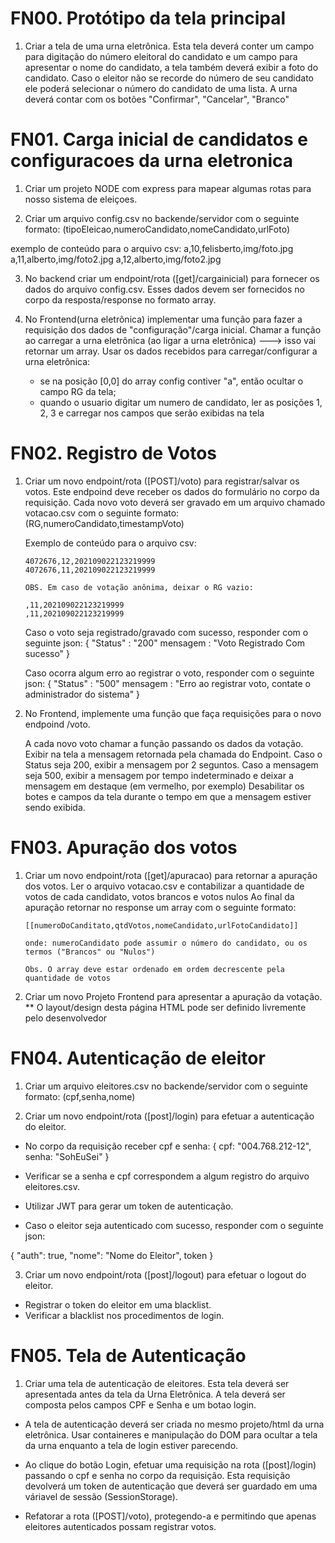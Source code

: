 FN00. Protótipo da tela principal 
=====================================================================================================
1. Criar a tela de uma urna eletrônica. Esta tela deverá conter um campo para digitação do número eleitoral 
do candidato e um campo para apresentar o nome do candidato, a tela também deverá exibir a foto do candidato.
Caso o  eleitor não se recorde do número de seu candidato ele poderá  selecionar o número do candidato de uma lista.
A urna deverá contar com os botões "Confirmar", "Cancelar", "Branco"


FN01. Carga inicial de candidatos e configuracoes da urna eletronica
=======================================================================================================
1. Criar um projeto NODE com express para mapear algumas rotas para nosso sistema 
de eleiçoes. 


2. Criar um arquivo config.csv no backende/servidor com o seguinte formato: 
(tipoEleicao,numeroCandidato,nomeCandidato,urlFoto)

exemplo de conteúdo para o arquivo csv: 
    a,10,felisberto,img/foto.jpg
    a,11,alberto,img/foto2.jpg
    a,12,alberto,img/foto2.jpg


3. No backend criar um endpoint/rota ([get]/cargainicial) para fornecer os dados do arquivo config.csv.
   Esses dados devem ser fornecidos no corpo da resposta/response no formato array.  


4. No Frontend(urna eletrônica) implementar uma função para fazer a requisição dos dados de "configuração"/carga
 inicial. 
   Chamar a função ao carregar a urna eletrônica (ao ligar a urna eletrônica) ---> isso vai retornar um array.
   Usar os dados recebidos para carregar/configurar a urna eletrônica:
     - se na posição [0,0] do array config contiver "a", então ocultar o campo RG da tela; 
     - quando o usuario digitar um numero de candidato, ler as posições 1, 2, 3 e carregar nos campos que serão exibidas na tela


FN02. Registro de Votos 
=======================================================================================================
1. Criar um novo endpoint/rota ([POST]/voto) para registrar/salvar os votos. 
   Este endpoind deve receber os dados do formulário no corpo da requisição. 
   Cada novo voto deverá ser gravado em um arquivo chamado votacao.csv com o seguinte formato: 
   (RG,numeroCandidato,timestampVoto)
   
   Exemplo de conteúdo para o arquivo csv: 

       4072676,12,202109022123219999
       4072676,11,202109022123219999

       OBS. Em caso de votação anônima, deixar o RG vazio: 

       ,11,202109022123219999
       ,11,202109022123219999

   Caso o voto seja registrado/gravado com sucesso, responder com o seguinte json: 
          {
           "Status" : "200"
           mensagem : "Voto Registrado Com sucesso"
          }

   Caso ocorra algum erro ao registrar o voto, responder com o seguinte json: 
          {
           "Status" : "500"
           mensagem : "Erro ao registrar voto, contate o administrador do sistema"
          }


2. No Frontend, implemente uma função que faça requisições para o novo endpoind /voto. 
   
   A cada novo voto chamar a função passando os dados da votação. 
   Exibir na tela a mensagem retornada pela chamada do Endpoint. 
      Caso o Status seja 200, exibir a mensagem por 2 seguntos.
      Caso a mensagem seja 500, exibir a mensagem por tempo indeterminado e deixar a mensagem em destaque 
      (em vermelho, por exemplo)
      Desabilitar os botes e campos da tela durante o tempo em que a mensagem estiver sendo exibida.


FN03. Apuração dos votos
=======================================================================================================
1. Criar um novo endpoint/rota ([get]/apuracao) para retornar a apuração dos votos. 
   Ler o arquivo votacao.csv e contabilizar a quantidade de votos de cada candidato, votos brancos e votos nulos
   Ao final da apuração retornar no response um array com o seguinte formato: 
       
       [[numeroDoCanditato,qtdVotos,nomeCandidato,urlFotoCandidato]]  

       onde: numeroCandidato pode assumir o número do candidato, ou os termos ("Brancos" ou "Nulos")

       Obs. O array deve estar ordenado em ordem decrescente pela quantidade de votos
      
2. Criar um novo Projeto Frontend para apresentar a apuração da votação.
   ** O layout/design desta página HTML pode ser definido livremente pelo desenvolvedor 
   
  
FN04. Autenticação de eleitor
=======================================================================================================
1. Criar um arquivo eleitores.csv no backende/servidor com o seguinte formato: 
(cpf,senha,nome)

2. Criar um novo endpoint/rota ([post]/login) para efetuar a autenticação do eleitor. 
- No corpo da requisição receber cpf e senha: 
{
   cpf: "004.768.212-12",
   senha: "SohEuSei"
}  

- Verificar se a senha e cpf correspondem a algum registro do arquivo eleitores.csv.

- Utilizar JWT para gerar um token de autenticação.

- Caso o eleitor seja autenticado com sucesso, responder com o seguinte json: 

{
   "auth": true,
   "nome": "Nome do Eleitor", 
   token
}


3. Criar um novo endpoint/rota ([post]/logout) para efetuar o logout do eleitor. 
- Registrar o token do eleitor em uma blacklist.
- Verificar a blacklist nos procedimentos de login.

FN05. Tela de Autenticação
=======================================================================================================
1. Criar uma tela de autenticação de eleitores. Esta tela deverá ser apresentada antes da tela da 
Urna Eletrônica. A tela deverá ser composta pelos campos CPF e Senha e um botao login. 

- A tela de autenticação deverá ser criada no mesmo projeto/html da urna eletrônica. Usar containeres e 
manipulação do DOM para ocultar a tela da urna enquanto a tela de login estiver parecendo. 

- Ao clique do botão Login, efetuar uma requisição na rota ([post]/login) passando o cpf e senha 
no corpo da requisição. Esta requisição devolverá um token de autenticação que deverá ser guardado em uma
váriavel de sessão (SessionStorage). 

- Refatorar a rota ([POST]/voto), protegendo-a e permitindo que apenas eleitores autenticados possam registrar 
votos. 